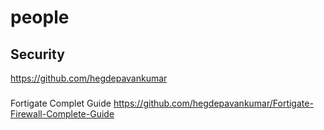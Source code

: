 # people

## Security
https://github.com/hegdepavankumar

### 
Fortigate Complet Guide
https://github.com/hegdepavankumar/Fortigate-Firewall-Complete-Guide
